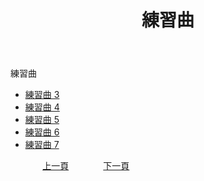 ﻿---
title: 練習曲
---
練習曲

* [練習曲 3](./Practice03.md)
* [練習曲 4](./Practice04.md)
* [練習曲 5](./Practice05.md)
* [練習曲 6](./Practice06.md)
* [練習曲 7](./Practice07.md)

&nbsp;&nbsp;&nbsp;&nbsp;&nbsp;&nbsp;&nbsp;&nbsp;&nbsp;&nbsp;&nbsp;&nbsp;
[上一頁](about)
&nbsp;&nbsp;&nbsp;&nbsp;&nbsp;&nbsp;&nbsp;&nbsp;&nbsp;&nbsp;&nbsp;&nbsp;
[下一頁](Practice03)
